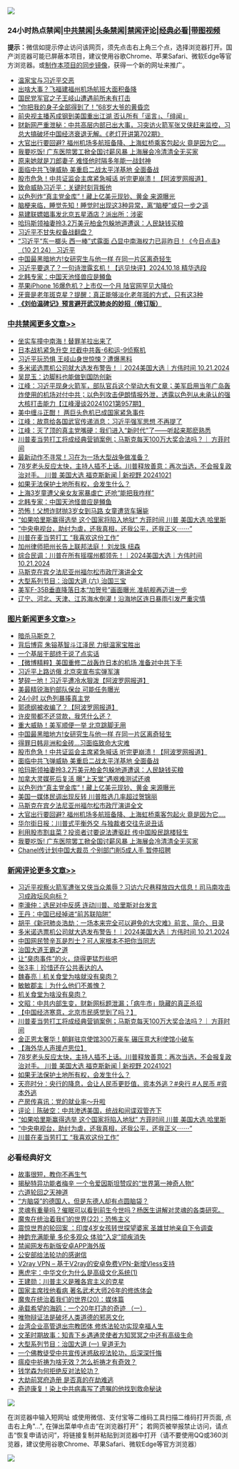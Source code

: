 ![](https://raw.githubusercontent.com/jsvpn/jsproxy/dev/64photo/fqnews-qr.jpg)

<div id="tt">
<h3>24小时热点禁闻|<a href="#%E4%B8%AD%E5%85%B1%E7%A6%81%E9%97%BB%E6%9B%B4%E5%A4%9A%E6%96%87%E7%AB%A0">中共禁闻</a>|<a href="#%E5%9B%BE%E7%89%87%E6%96%B0%E9%97%BB%E6%9B%B4%E5%A4%9A%E6%96%87%E7%AB%A0">头条禁闻</a>|<a href="#%E6%96%B0%E9%97%BB%E8%AF%84%E8%AE%BA%E6%9B%B4%E5%A4%9A%E6%96%87%E7%AB%A0">禁闻评论|<a href="#%E5%BF%85%E7%9C%8B%E7%BB%8F%E5%85%B8%E5%A5%BD%E6%96%87">经典必看</a>|<a href="https://696153.xyz/3" target="_blank">带图视频</a></h3>
<div><b>提示：</b>微信如提示停止访问该网页，须先点击右上角三个点，选择浏览器打开。国产浏览器可能已屏蔽本项目，建议使用谷歌Chrome、苹果Safari、微软Edge等官方浏览器。或<a href="%E5%88%B6%E4%BD%9Cgit%E7%A6%81%E9%97%BB%E9%95%9C%E5%83%8F.md">制作本项目的同步镜像</a>，获得一个新的网址来推广。</div>
<ul>

<li><a href="/sohnews/20241021/2104581.md">温家宝与习近平交恶</a></li>
<li><a href="/cbnews/20241021/2104553.md">出啥大事？飞福建福州机场航班大面积备降</a></li>
<li><a href="/ssgc/20241021/2104495.md">国民党军官之子王岐山遭遇前所未有打击</a></li>
<li><a href="/cnnews/20241021/2104488.md">“你把我的身子全部得到了！”68岁大爷的黄昏恋</a></li>
<li><a href="/headline/20241022/2104762.md">前央视主播芮成钢到美国重出江湖 否认所有「谣言」、「绯闻」</a></li>
<li><a href="/sohnews/20241021/2104489.md">财新网严重泄秘：中共高层内部已出大事，习突访火箭军张又侠赶来监控，习总大搞破坏中国经济衰退无解。《老灯开讲第702期》</a></li>
<li><a href="/topimagenews/20241021/2104591.md">大官出行要回避? 福州机场多航班备降、上海虹桥乘客包起火 竟是因为它….</a></li>
<li><a href="/topimagenews/20241021/2104588.md">我要吃饭! 广东医院罢工掀全国讨薪风暴 上海展会冷清清全无买家</a></li>
<li><a href="/yule/20241021/2104657.md">原来她就是刀郎妻子 难怪他时隔多年能一战封神</a></li>
<li><a href="/topimagenews/20241022/2104711.md">面临中共飞弹威胁 美重启二战太平洋基地 全面备战</a></li>
<li><a href="/topimagenews/20241022/2104770.md">股市危急！中共证监会主席紧急喊话 听完更崩溃！【阿波罗网报道】</a></li>
<li><a href="/cnnews/20241022/2104800.md">致命威胁习近平：关键时刻背叛他</a></li>
<li><a href="/topimagenews/20241021/2104646.md">以色列炸“真主党金库”！藏上亿美元现钞、黄金 来源曝光</a></li>
<li><a href="/health/20241021/2104515.md">脑梗来临，睡觉先知！睡觉时出现这3种异常，离“脑梗”或只一步之遥</a></li>
<li><a href="/sports/20241021/2104471.md">易建联嫖娼事发北京五星酒店？派出所：涉密</a></li>
<li><a href="/topimagenews/20241021/2104648.md">哈玛斯领袖妻拎3.2万美元柏金包躲地道遭讽：人民缺钱买粮</a></li>
<li><a href="/ccpdope/20241021/2104702.md">习近平不甘失权备战翻盘？</a></li>
<li><a href="/sohnews/20241022/2104738.md">“习近平“东一榔头 西一棒”式露面 凸显中南海权力已非昨日！《今日点击》（10 21 24） 习近平</a></li>
<li><a href="/topimagenews/20241022/2104772.md">中国最黑暗地方!女研究生与他一样 在同一片区离奇轻生</a></li>
<li><a href="/sohnews/20241021/2104567.md">习近平要退了？一句诗泄露玄机！【远见快评】2024.10.18 精华选段</a></li>
<li><a href="/cbnews/20241021/2104687.md">北韩专家：中国天池怪兽应是鳟鱼</a></li>
<li><a href="/finance/20241021/2104650.md">苹果iPhone 16爆危机？上市仅一个月 陆官网罕见大降价</a></li>
<li><a href="/health/20241021/2104514.md">牙膏是老年斑克星？提醒：真正能够淡化老年斑的方式，只有这3种</a></li>
<li><b><a href="/comments/20200207/1272816.md" target="_blank">《刘伯温碑记》预言避开武汉肺炎的妙招（修订版）</a></b></li>
</ul>
</div>

<div class="catlist">
<h3><a href="/cbnews/" target="_blank">中共禁闻</a><span><a href="/cbnews/" target="_blank" rel="nofollow">更多文章>></a></span></h3>
<ul>
<li><a href="/cbnews/20241022/2104913.md" target="_blank">坐实车撞中南海！替罪羊拉出来了</a></li>
<li><a href="/cbnews/20241022/2104912.md" target="_blank">日本战机紧急升空 拦截中共轰-6和运-9侦察机</a></li>
<li><a href="/cbnews/20241022/2104900.md" target="_blank">习近平玩恐惧 王岐山身世惊悚？遭爆黑料</a></li>
<li><a href="/comments/20241022/2104875.md" target="_blank">多米诺选票机公司就大选发布警告！｜2024美国大选｜方伟时间 10.21.2024</a></li>
<li><a href="/cbnews/20241022/2104873.md" target="_blank">吴昆玉：边脚料也能做到国防创新</a></li>
<li><a href="/cbnews/20241022/2104837.md" target="_blank">江峰：习近平现身火箭军，部队官兵这个举动大有文章；美军启用当年广岛轰炸使用的机场对付中共；以色列攻击伊朗情报外泄，透露以色列从未承认的强大核打击能力【江峰漫谈20241021第957期】</a></li>
<li><a href="/cbnews/20241022/2104821.md" target="_blank">美中缠斗正酣！ 两巨头危机已成国家紧急事件</a></li>
<li><a href="/cbnews/20241022/2104819.md" target="_blank">江峰：故意给各国武官传递消息：习近平强军思想 不再提了</a></li>
<li><a href="/cbnews/20241022/2104818.md" target="_blank">江峰：灭了顶的真主党嘴硬：我们进入“新时代”了&#8212;&#8212;听起来那麽熟悉</a></li>
<li><a href="/comments/20241022/2104802.md" target="_blank">川普麦当劳打工将成经典营销案例；马斯克每天100万大奖合法吗？｜ 方菲时间</a></li>
<li><a href="/cbnews/20241022/2104795.md" target="_blank">最新动作不寻常！习在为一场大型战争做准备？</a></li>
<li><a href="/comments/20241022/2104753.md" target="_blank">78岁老头反应太快，主持人插不上话。川普释放善意：再次当选，不会报复政治对手。 川普 美国大选 福克斯新闻 | 新视野 20241021</a></li>
<li><a href="/comments/20241022/2104752.md" target="_blank">如果无法保护土地所有权，会发生什么？</a></li>
<li><a href="/cbnews/20241022/2104712.md" target="_blank">上海3岁童遭父亲女友家暴虐亡 还呛“能把我咋样”</a></li>
<li><a href="/cbnews/20241021/2104687.md" target="_blank">北韩专家：中国天池怪兽应是鳟鱼</a></li>
<li><a href="/cbnews/20241021/2104686.md" target="_blank">恐怖！父想诈财抛3岁女到马路 女童遭货车辗毙</a></li>
<li><a href="/comments/20241021/2104668.md" target="_blank">“如果哈里斯赢得选举  这个国家将陷入地狱” 方菲时间 川普 美国大选 哈里斯</a></li>
<li><a href="/comments/20241021/2104667.md" target="_blank">“中央电视台，助纣为虐，还我真相，还我公平，还我正义⋯⋯”</a></li>
<li><a href="/comments/20241021/2104666.md" target="_blank">川普在麦当劳打工 “我喜欢这份工作”</a></li>
<li><a href="/comments/20241021/2104630.md" target="_blank">加州律师把州长告上联邦法庭！ 刘龙珠 纽森</a></li>
<li><a href="/comments/20241021/2104629.md" target="_blank">综合民调：川普在所有摇摆州都领先！｜2024美国大选｜方伟时间 10.21.2024</a></li>
<li><a href="/comments/20241021/2104615.md" target="_blank">马斯克在宾夕法尼亚州福尔松市政厅演讲全文</a></li>
<li><a href="/comments/20241021/2104609.md" target="_blank">大型系列节目：治国大道  (六) 治国三宝</a></li>
<li><a href="/cbnews/20241021/2104596.md" target="_blank">美军F-35B垂直降落日本“加贺号”画面曝光 准航舰再迈进一步</a></li>
<li><a href="/cbnews/20241021/2104595.md" target="_blank">辽宁、河北、天津、江苏海水倒灌！沿海地区连日暴雨引发严重灾情</a></li>

</ul>
</div>
<div class="catlist">
<h3><a href="/topimagenews/" target="_blank">图片新闻</a><span><a href="/topimagenews/" target="_blank" rel="nofollow">更多文章>></a></span></h3>
<ul>
<li><a href="/topimagenews/20241022/2104911.md" target="_blank">暗杀马斯克？</a></li>
<li><a href="/topimagenews/20241022/2104899.md" target="_blank">背后博弈 朱镕基智斗江泽民 力挺温家宝胜出</a></li>
<li><a href="/topimagenews/20241022/2104898.md" target="_blank">一个基层干部终于说了点实话</a></li>
<li><a href="/topimagenews/20241022/2104897.md" target="_blank">【微博精粹】美国重修二战轰炸日本的机场 准备对中共下手</a></li>
<li><a href="/topimagenews/20241022/2104872.md" target="_blank">习近平上路访俄 北京突宣布实弹军演</a></li>
<li><a href="/topimagenews/20241022/2104871.md" target="_blank">梦碎一地！习近平遭冷水狠泼【阿波罗网报道】</a></li>
<li><a href="/topimagenews/20241022/2104841.md" target="_blank">美最精锐海豹部队保台 可能任务曝光</a></li>
<li><a href="/topimagenews/20241022/2104840.md" target="_blank">24小时 以色列暴揍真主党</a></li>
<li><a href="/topimagenews/20241022/2104820.md" target="_blank">郭德纲被收编了？【阿波罗网报道】</a></li>
<li><a href="/topimagenews/20241022/2104794.md" target="_blank">许皮带都不还贷款，我凭什么还？</a></li>
<li><a href="/topimagenews/20241022/2104793.md" target="_blank">重大威胁！美军顺便一举 北京跳脚无用</a></li>
<li><a href="/topimagenews/20241022/2104772.md" target="_blank">中国最黑暗地方!女研究生与他一样 在同一片区离奇轻生</a></li>
<li><a href="/topimagenews/20241022/2104771.md" target="_blank">得罪日韩非洲和金砖…习面临致命大灾难</a></li>
<li><a href="/topimagenews/20241022/2104770.md" target="_blank">股市危急！中共证监会主席紧急喊话 听完更崩溃！【阿波罗网报道】</a></li>
<li><a href="/topimagenews/20241022/2104711.md" target="_blank">面临中共飞弹威胁 美重启二战太平洋基地 全面备战</a></li>
<li><a href="/topimagenews/20241021/2104648.md" target="_blank">哈玛斯领袖妻拎3.2万美元柏金包躲地道遭讽：人民缺钱买粮</a></li>
<li><a href="/topimagenews/20241021/2104647.md" target="_blank">加拿大灵媒死后复活 曝“上天堂”遇艰难测试还魂</a></li>
<li><a href="/topimagenews/20241021/2104646.md" target="_blank">以色列炸“真主党金库”！藏上亿美元现钞、黄金 来源曝光</a></li>
<li><a href="/topimagenews/20241021/2104645.md" target="_blank">美国一媒体民调出现反转 川普胜选几率超过贺锦丽</a></li>
<li><a href="/comments/20241021/2104615.md" target="_blank">马斯克在宾夕法尼亚州福尔松市政厅演讲全文</a></li>
<li><a href="/topimagenews/20241021/2104591.md" target="_blank">大官出行要回避? 福州机场多航班备降、上海虹桥乘客包起火 竟是因为它….</a></li>
<li><a href="/topimagenews/20241021/2104590.md" target="_blank">华尔街日报：川普式平衡外交 与独裁者交往先说丑话</a></li>
<li><a href="/topimagenews/20241021/2104589.md" target="_blank">利用股市割韭菜？投资者讨要说法遭驱赶 传中国股民跳楼轻生</a></li>
<li><a href="/topimagenews/20241021/2104588.md" target="_blank">我要吃饭! 广东医院罢工掀全国讨薪风暴 上海展会冷清清全无买家</a></li>
<li><a href="/topimagenews/20241021/2104587.md" target="_blank">Chanel传计划中国大裁员 个别部门削5成人手 暂停招聘</a></li>

</ul>
</div>
<div class="catlist">
<h3><a href="/comments/" target="_blank">新闻评论</a><span><a href="/comments/" target="_blank" rel="nofollow">更多文章>></a></span></h3>
<ul>
<li><a href="/comments/20241022/2104910.md" target="_blank">习近平视察火箭军遭张又侠当众羞辱？习访六尺巷释放四大信息！司马南攻击习成政坛风向标？</a></li>
<li><a href="/comments/20241022/2104878.md" target="_blank">李濠仲：选民对中反感 连动川普、哈里斯对台发言</a></li>
<li><a href="/comments/20241022/2104877.md" target="_blank">王丹：中国已经掉进“前苏联陷阱”</a></li>
<li><a href="/comments/20241022/2104876.md" target="_blank">胡平《新冠肺炎浩劫：一场本来完全可以避免的大灾难》前言、简介、目录</a></li>
<li><a href="/comments/20241022/2104875.md" target="_blank">多米诺选票机公司就大选发布警告！｜2024美国大选｜方伟时间 10.21.2024</a></li>
<li><a href="/comments/20241022/2104854.md" target="_blank">中国网民赞辛瓦是烈士？可人家根本不把你当同志</a></li>
<li><a href="/comments/20241022/2104853.md" target="_blank">治国大道王霸之道</a></li>
<li><a href="/comments/20241022/2104852.md" target="_blank">让“臭肉事件”的火，烧得更猛烈些吧</a></li>
<li><a href="/comments/20241022/2104851.md" target="_blank">张3丰｜珍惜还在公共表达的人</a></li>
<li><a href="/comments/20241022/2104850.md" target="_blank">魏春亮｜机关食堂为啥就没有臭肉？</a></li>
<li><a href="/comments/20241022/2104849.md" target="_blank">敏敏郡主｜为什么他们不羞愧？</a></li>
<li><a href="/comments/20241022/2104848.md" target="_blank">机关食堂为啥没有臭肉？</a></li>
<li><a href="/comments/20241022/2104838.md" target="_blank">文昭：中共内部生变，财新网标题泄漏；「病牛市」隐藏的真正杀招</a></li>
<li><a href="/comments/20241022/2104836.md" target="_blank">【中国经济寒意，北京市民感觉到了吗？】</a></li>
<li><a href="/comments/20241022/2104802.md" target="_blank">川普麦当劳打工将成经典营销案例；马斯克每天100万大奖合法吗？｜ 方菲时间</a></li>
<li><a href="/comments/20241022/2104797.md" target="_blank">金正恩太奢华！朝鲜驻京使馆300万豪车 碾压意大利使馆小破车</a></li>
<li><a href="/comments/20241022/2104758.md" target="_blank">【海外华人声援卢思位】</a></li>
<li><a href="/comments/20241022/2104753.md" target="_blank">78岁老头反应太快，主持人插不上话。川普释放善意：再次当选，不会报复政治对手。 川普 美国大选 福克斯新闻 | 新视野 20241021</a></li>
<li><a href="/comments/20241022/2104752.md" target="_blank">如果无法保护土地所有权，会发生什么？</a></li>
<li><a href="/comments/20241022/2104710.md" target="_blank">天亮时分：央行的降息，会让人民币更贬值，资本外逃？#央行 #人民币 #资本外逃</a></li>
<li><a href="/comments/20241022/2104709.md" target="_blank">产房传喜讯：党的就业率～升啦</a></li>
<li><a href="/comments/20241021/2104698.md" target="_blank">评论｜陈破空：中共渗透美国，统战和间谍双管齐下</a></li>
<li><a href="/comments/20241021/2104668.md" target="_blank">“如果哈里斯赢得选举  这个国家将陷入地狱” 方菲时间 川普 美国大选 哈里斯</a></li>
<li><a href="/comments/20241021/2104667.md" target="_blank">“中央电视台，助纣为虐，还我真相，还我公平，还我正义⋯⋯”</a></li>
<li><a href="/comments/20241021/2104666.md" target="_blank">川普在麦当劳打工 “我喜欢这份工作”</a></li>

</ul>
</div>

<div class="catlist">
<h3>必看经典好文</h3>
<ul>
<li><a href="/funmedia/20210802/1598610.md" target="_blank">故事很短，教你不再生气</a></li>
<li><a href="/cnnews/20210317/1506463.md" target="_blank">揭秘特异功能者梅辛 一个令爱因斯坦赞叹的“世界第一神奇人物”</a></li>
<li><a href="/tculture/20231202/1968819.md" target="_blank">六道轮回之天神道</a></li>
<li><a href="/comments/20220129/1685716.md" target="_blank">“方脑袋”的德国人，但是东德人却有点圆脑袋？</a></li>
<li><a href="/bannedvideo/20210915/1623919.md" target="_blank">灵魂有重量吗？催眠可以看到前生今世吗？杨医生讲解对灵魂的各类研究。</a></li>
<li><a href="/comments/20180804/981524.md" target="_blank">魔鬼在统治着我们的世界(22)：恐怖主义</a></li>
<li><a href="/comments/20210307/1499941.md" target="_blank">震惊世界的轮回案 ：印度4岁女孩转世探望婆家 圣雄甘地亲自下令调查</a></li>
<li><a href="/comments/20220408/1716562.md" target="_blank">神韵充满能量 多伦多观众 体验“入定”顽疾消失</a></li>
<li><a href="/comments/20200627/783266.md" target="_blank">禁闻网发布新版安卓APP海外版</a></li>
<li><a href="/aomi/history/20210111/1465363.md" target="_blank">公安部给法轮功的感谢信</a></li>
<li><a href="/comments/20210402/1257608.md" target="_blank">V2ray VPN &#8211; 基于V2ray的安卓免费VPN-新增Vless支持</a></li>
<li><a href="/comments/20240820/2076928.md" target="_blank">惠虎宇：中华文化为什么是高级文化系统(1)</a></li>
<li><a href="/comments/20240721/2065039.md" target="_blank">王建勋：川普主义是雅各宾主义的克星</a></li>
<li><a href="/cbnews/20220514/1732764.md" target="_blank">国家主席找他看病 著名武术大师26年的修炼体会</a></li>
<li><a href="/comments/20180725/976787.md" target="_blank">魔鬼在统治着我们的世界(20)：媒体篇</a></li>
<li><a href="/comments/20231130/1967587.md" target="_blank">承载希望的海鸥：一个20年打造的奇迹 （一）</a></li>
<li><a href="/cbnews/20170130/651555.md" target="_blank">唯物辩证法是破坏人类道德的邪恶文化</a></li>
<li><a href="/comments/20200528/1335859.md" target="_blank">台湾企业高管退出宗教团体 修炼法轮功实现幸福人生</a></li>
<li><a href="/comments/20200308/1290079.md" target="_blank">文革时期故事：知青下乡遇通灵使者方知冥冥之中还有高级生命</a></li>
<li><a href="/comments/20241005/2097939.md" target="_blank">大型系列节目：治国大道  (一)  皇道无为</a></li>
<li><a href="/bannedvideo/20210124/1473946.md" target="_blank">一个佛教徒受中共宣传迷惑敌视法轮功，后深深忏悔</a></li>
<li><a href="/comments/20200502/1322275.md" target="_blank">瘟疫中祈祷为啥无效？怎么祈祷才有奇效？</a></li>
<li><a href="/comments/20210123/1473430.md" target="_blank">钱学森为何拒绝反对法轮功？</a></li>
<li><a href="/lifebaike/20230309/1857707.md" target="_blank">大劫前冥府造册 是否真的在劫难逃</a></li>
<li><a href="/topimagenews/20210131/1478453.md" target="_blank">奇迹康复！染上中共病毒写了遗嘱的他找到救命秘诀</a></li>

</ul>
</div>

![](https://raw.githubusercontent.com/jsvpn/jsproxy/dev/64photo/fqnews-qr.jpg)

在浏览器中输入短网址 或使用微信、支付宝等二维码工具扫描二维码打开页面, 点击右上角"...", 在弹出菜单中点击“在浏览器打开”； 若网页被举报禁止访问，请点击“恢复申请访问”，将链接复制并粘贴到浏览器中打开（请不要使用QQ或360浏览器，建议使用谷歌Chrome、苹果Safari、微软Edge等官方浏览器）

![](https://raw.githubusercontent.com/jsvpn/jsproxy/dev/64photo/wx.jpg)